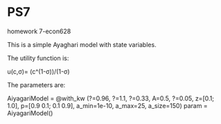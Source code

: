 # PS7
homework 7-econ628

This is a simple Ayaghari model with state variables.

The utility function is:

u(c,σ)= (c^(1-σ))/(1-σ)

The parameters are:

AiyagariModel = @with_kw (?=0.96,
    ?=1.1,
    ?=0.33,
    A=0.5,
    ?=0.05,
    z=[0.1; 1.0],
    p=[0.9 0.1; 0.1 0.9],
    a_min=1e-10,
    a_max=25,
    a_size=150)
param = AiyagariModel()
